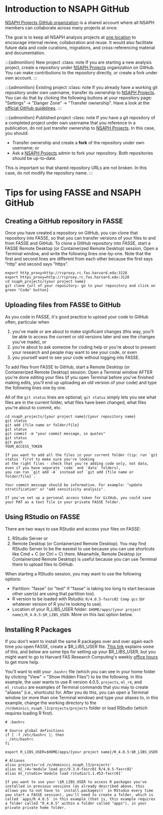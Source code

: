 # Introduction to NSAPH GitHub 

[NSAPH Projects GitHub organization](https://github.com/NSAPH-Projects) is a shared account where all NSAPH members 
can collaborate across many projects at once.

The goal is to keep all NSAPH analysis projects at [one location](https://github.com/NSAPH-Projects) to encourage 
internal review, collaboration and reuse. It would also facilitate future data and code curations, migrations, 
and cross-referencing material and documentation.

:::{admonition} New project 
:class: note 
If you are starting a new analysis project, create a repository under [NSAPH Projects](https://github.com/NSAPH-Projects) 
organization on GitHub. You can make contributions to the repository directly, or create a fork under own account.
:::

:::{admonition} Existing project 
:class: note 
If you already have a working git repository under own username, transfer its ownership to 
[NSAPH Projects](https://github.com/NSAPH-Projects). You can do that by clicking the following buttons at your 
repository page: "Settings" -> "Danger Zone" -> "Transfer ownership". Have a look at the 
[official GitHub guidelines](https://docs.github.com/en/repositories/creating-and-managing-repositories/transferring-a-repository).
:::

:::{admonition} Published project 
:class: note 
If you have a git repository of a completed project under own username that you reference in a publication, 
do not just transfer ownership to [NSAPH Projects](https://github.com/NSAPH-Projects). In this case, you should:

- Transfer ownership and create a **fork** of the repository under own username; or
- Ask a [NSAPH Projects](https://github.com/NSAPH-Projects) admin to fork your repository. Both repositories should be up-to-date.

This is important so that shared repository URLs are not broken. In this case, do not modify the repository name.
:::


# Tips for using FASSE and NSAPH GitHub 

## Creating a GitHub repository in FASSE

Once you have created a repository on GitHub, you can clone that repository into FASSE, so that you can transfer versions of your files to and from FASSE and GitHub. To clone a GitHub repository into FASSE, start a FASSE Remote Desktop (or Containerized Remote Desktop) session, Open a Terminal window, and write the following lines one-by-one. Note that the first and second lines are different from each other because the first says "http" and second says "https".

```shell
export http_proxy=http://rcproxy.rc.fas.harvard.edu:3128
export https_proxy=http://rcproxy.rc.fas.harvard.edu:3128
cd nsaph_projects/{your project name}
git clone {url of your repository: go to your repository and click on green "Code" button}
```
    
## Uploading files from FASSE to GitHub

As you code in FASSE, it's good practice to upload your code to GitHub often, particular when 

1. you've made or are about to make significant changes  (this way, you'll be able to access the current or old versions later and see the changes you've made), or 
2. you're about to ask someone for coding help or you're about to present your research and people may want to see your code, or even 
3. you yourself want to see your code without logging into FASSE.

To add files from FASSE to GitHub, start a Remote Desktop (or Containerized Remote Desktop) session. 
Open a Terminal window AFTER you're done editing your files (if you open Terminal before you've finished making edits, you'll end up uploading an old version of your code) and type the following lines one by one.

All of the `git status` lines are optional; `git status` simply lets you see what files are in the current folder, 
what files have been changed, what files you're about to commit, etc.

```shell
cd nsaph_projects/{your project name}/{your repository name}
git status
git add {file name or folder/file}
git status
git commit -m "your commit message, in quotes"
git status
git push
YOUR_ACCESS_TOKEN
```

```{note}
If you want to add all the files in your current folder (tip: run `git status` first to make sure you're looking 
at the right files - check that you're adding code only, not data, even if you have separate `code` and `data` folders), 
you can run `git add -A` instead oof `git add {file name or folder/file}`.
```

```{note}
Your commit message should be informative. For example: "update stratification" or "add sensitivity analysis".
```

```{tip}
If you've set up a personal access token for GitHub, you could save your PAT as a text file in your private FASSE folder.
```

## Using RStudio on FASSE

There are two ways to use RStudio and access your files on FASSE:

1. RStudio Server or 
2. Remote Desktop (or Containerized Remote Desktop). You may find RStudio Server to be the easiest to use because you can use shortcuts like Cmd + C (or Ctrl + C) there. Meanwhile, Remote Desktop (or Containerized Remote Desktop) is useful because you can use Terminal there to upload files to GitHub.

When starting a RStudio session, you may want to use the following options:

- Partition: "fasse" (or "test" if "fasse" is taking too long to start because other user(s) are using that partition too). 
- R version to be loaded with Rstudio: `R/4.0.5-fasrc02 Comp gcc` (or whatever version of R you're looking to use). 
- Location of your R_LIBS_USER folder: `$HOME/apps/{your project name}/R_4.0.5:$R_LIBS_USER`. More on this last option below.

## Installing R Packages

If you don't want to install the same R packages over and over again each time you open FASSE, create a \$R_LIBS_USER file. 
[This link](https://docs.rc.fas.harvard.edu/kb/r-packages/) explains some of this, and below are some tips for setting up your \$R_LIBS_USER, but you might want to go to Harvard FAS Research Computing's weekly [office hours](https://www.rc.fas.harvard.edu/training/office-hours/) to get more help.

You'll want to edit your `.bashrc` file (which you can see in your home folder by clicking "View" > "Show Hidden Files") to be the following. 
In this example, the user wants to use R version 4.0.5. `projects`, `ml_r4`, and `ml_rstudio` are examples of Terminal commands that you may to create "aliases" (i.e., shortcuts) for. 
After you do this, you can open a Terminal window (or more than one Terminal window) and type your aliases to, in this example, change the working directory to the `/n/dominici_nsaph_l3/projects/projects` folder or load RStudio (which requires loading R first).

```shell
# .bashrc

# Source global definitions
if [ -f /etc/bashrc ]; then
. /etc/bashrc
fi

export R_LIBS_USER=$HOME/apps/{your project name}/R_4.0.5:$R_LIBS_USER

# Aliases
alias projects='cd /n/dominici_nsaph_l3/projects'
alias ml_r4='module load gcc/9.3.0-fasrc01 R/4.0.5-fasrc02'
alias ml_rstudio='module load rstudio/1.1.453-fasrc01'
```

```{note}
If you want to use your \$R_LIBS_USER to access R packages you've installed in previous sessions (as already described above, this allows you to not have to `install.packages()` in RStudio every time you start a FASSE session), you'll need to create a folder, which is called `apps/R_4.0.5` in this example (that is, this example requires a folder called "R_4.0.5" within a folder called "apps"), in your private private home folder.
```